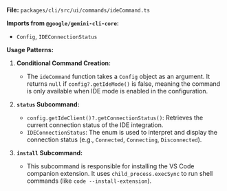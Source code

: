 **File:** `packages/cli/src/ui/commands/ideCommand.ts`

**Imports from `@google/gemini-cli-core`:**
- `Config`, `IDEConnectionStatus`

**Usage Patterns:**
1.  **Conditional Command Creation:**
    *   The `ideCommand` function takes a `Config` object as an argument. It returns `null` if `config?.getIdeMode()` is false, meaning the command is only available when IDE mode is enabled in the configuration.

2.  **`status` Subcommand:**
    *   `config.getIdeClient()?.getConnectionStatus()`: Retrieves the current connection status of the IDE integration.
    *   `IDEConnectionStatus`: The enum is used to interpret and display the connection status (e.g., `Connected`, `Connecting`, `Disconnected`).

3.  **`install` Subcommand:**
    *   This subcommand is responsible for installing the VS Code companion extension. It uses `child_process.execSync` to run shell commands (like `code --install-extension`).
